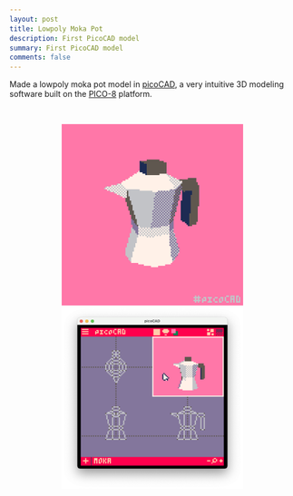 ```yaml
---
layout: post
title: Lowpoly Moka Pot
description: First PicoCAD model
summary: First PicoCAD model
comments: false
---
```


Made a lowpoly moka pot model in [picoCAD](https://johanpeitz.itch.io/picocad), a very intuitive 3D modeling software built on the [PICO-8](https://www.lexaloffle.com/pico-8.php) platform.

<br>

<p align="center">
    <img width=320px height=320px src="/assets/images/moka_spin.gif">
    <img width=320px height=320px src="/assets/images/moka_picocad.png">
</p>

